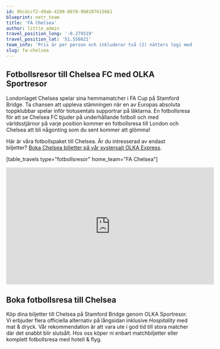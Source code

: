 ```yaml
---
id: 95cdccf2-49ab-4199-86f8-9b0187615661
blueprint: netr_team
title: 'FA Chelsea'
author: little_admin
travel_position_long: '-0.279519'
travel_position_lat: '51.556021'
team_info: 'Pris är per person och inkluderar två (2) nätters logi med del i dubbelrum på 3*** hotell i London, frukost på hotellet samt matchbiljett på arenans kortsida. OBS! Priset som också inkluderar flyg är ett frånpris.'
slug: fa-chelsea
---
```

<h2>Fotbollsresor till Chelsea FC med OLKA Sportresor</h2>
<p>Londonlaget Chelsea spelar sina hemmamatcher i FA Cup på Stamford Bridge. Ta chansen att uppleva stämningen när en av Europas absoluta toppklubbar spelar inför tiotusentals supportrar på läktarna. En fotbollsresa för att se Chelsea FC bjuder på underhållande fotboll och med världsstjärnor på varje position kommer en fotbollsresa till London och Chelsea att bli någonting som du sent kommer att glömma!</p>
<p>Här är våra fotbollspaket till Chelsea. Är du intresserad av endast biljetter? <a href="https://www.olkaexpress.se/fotbollsbiljetter/fa-cup-england/london/chelsea-fc">Boka Chelsea biljetter på vår systersajt OLKA Express</a>.</p>
<p>[table_travels type="fotbollsresor" home_team="FA Chelsea"]</p>
<p><iframe src="https://www.youtube.com/embed/wocLkz6JlnU" width="560" height="315" frameborder="0" allowfullscreen="allowfullscreen" data-mce-fragment="1"></iframe></p>
<h2>Boka fotbollsresa till Chelsea</h2>
<p>Köp dina biljetter till Chelsea på Stamford Bridge genom OLKA Sportresor. Vi erbjuder flera officiella alternativ på långsidan inklusive <em>Hospitality</em> med mat &amp; dryck. Vår rekommendation är att vara ute i god tid till stora matcher där det snabbt blir slutsålt. Hos oss köper ni enbart matchbiljetter eller komplett fotbollsresa med hotell &amp; flyg.</p>
